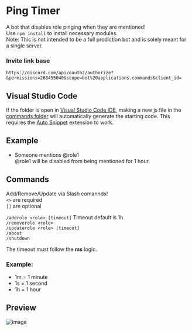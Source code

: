 # Ping Timer
A bot that disables role pinging when they are mentioned!<br>
Use ` npm install ` to install necessary modules.<br>
Note: This is not intended to be a full prodiction bot and is solely meant for a single server.<br>

### Invite link base
``` https://discord.com/api/oauth2/authorize?&permissions=268455040&scope=bot%20applications.commands&client_id= ```

## Visual Studio Code
If the folder is open in [Visual Studio Code IDE](https://code.visualstudio.com/), making a new js file in the [commands folder](https://github.com/dumbdemon/Ping-Timer/tree/main/commands) will automatically generate the starting code. This requires the [Auto Snippet](https://marketplace.visualstudio.com/items?itemName=Gruntfuggly.auto-snippet) extension to work.

## Example
* Someone mentions @role1<br>
@role1 will be disabled from being mentioned for 1 hour.

## Commands
Add/Remove/Update via Slash comannds!<br>
` <> ` are required<br>
` [] ` are optional

``` /addrole <role> [timeout] ``` Timeout default is 1h<br>
``` /removerole <role> ```<br>
``` /updaterole <role> [timeout] ```<br>
``` /about ```<br>
``` /shutdown ```

The timeout must follow the <strong>ms</strong> logic.

### Example:
* 1m = 1 minute
* 1s = 1 second
* 1h = 1 hour

## Preview
![image](https://user-images.githubusercontent.com/86435735/184459956-4be46897-a82b-4f23-9cef-14e4c518068b.png)
